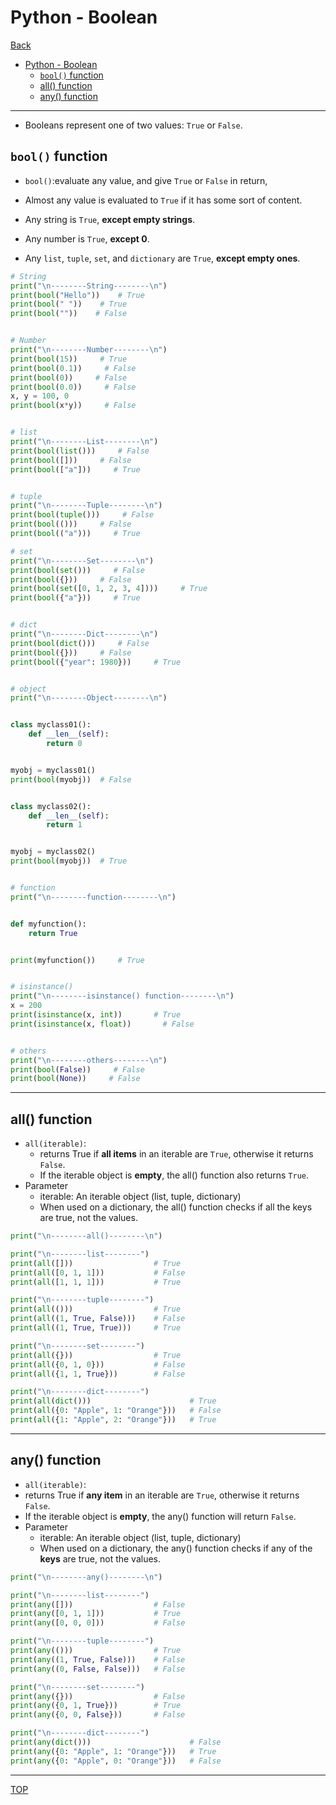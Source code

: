 # Python - Boolean

[Back](../index.md)

- [Python - Boolean](#python---boolean)
  - [`bool()` function](#bool-function)
  - [all() function](#all-function)
  - [any() function](#any-function)

---

- Booleans represent one of two values: `True` or `False`.

## `bool()` function

- `bool()`:evaluate any value, and give `True` or `False` in return,

- Almost any value is evaluated to `True` if it has some sort of content.

- Any string is `True`, **except empty strings**.

- Any number is `True`, **except 0**.

- Any `list`, `tuple`, `set`, and `dictionary` are `True`, **except empty ones**.

```py
# String
print("\n--------String--------\n")
print(bool("Hello"))    # True
print(bool(" "))    # True
print(bool(""))    # False


# Number
print("\n--------Number--------\n")
print(bool(15))     # True
print(bool(0.1))     # False
print(bool(0))     # False
print(bool(0.0))     # False
x, y = 100, 0
print(bool(x*y))     # False


# list
print("\n--------List--------\n")
print(bool(list()))     # False
print(bool([]))     # False
print(bool(["a"]))     # True


# tuple
print("\n--------Tuple--------\n")
print(bool(tuple()))     # False
print(bool(()))     # False
print(bool(("a")))     # True

# set
print("\n--------Set--------\n")
print(bool(set()))     # False
print(bool({}))     # False
print(bool(set([0, 1, 2, 3, 4])))     # True
print(bool({"a"}))     # True


# dict
print("\n--------Dict--------\n")
print(bool(dict()))     # False
print(bool({}))     # False
print(bool({"year": 1980}))     # True


# object
print("\n--------Object--------\n")


class myclass01():
    def __len__(self):
        return 0


myobj = myclass01()
print(bool(myobj))  # False


class myclass02():
    def __len__(self):
        return 1


myobj = myclass02()
print(bool(myobj))  # True


# function
print("\n--------function--------\n")


def myfunction():
    return True


print(myfunction())     # True


# isinstance()
print("\n--------isinstance() function--------\n")
x = 200
print(isinstance(x, int))       # True
print(isinstance(x, float))       # False


# others
print("\n--------others--------\n")
print(bool(False))     # False
print(bool(None))     # False

```

---

## all() function

- `all(iterable)`:
  - returns True if **all items** in an iterable are `True`, otherwise it returns `False`.
  - If the iterable object is **empty**, the all() function also returns `True`.
- Parameter
  - iterable: An iterable object (list, tuple, dictionary)
  - When used on a dictionary, the all() function checks if all the keys are true, not the values.

```py
print("\n--------all()--------\n")

print("\n--------list--------")
print(all([]))                  # True
print(all([0, 1, 1]))           # False
print(all([1, 1, 1]))           # True

print("\n--------tuple--------")
print(all(()))                  # True
print(all((1, True, False)))    # False
print(all((1, True, True)))     # True

print("\n--------set--------")
print(all({}))                  # True
print(all({0, 1, 0}))           # False
print(all({1, 1, True}))        # False

print("\n--------dict--------")
print(all(dict()))                      # True
print(all({0: "Apple", 1: "Orange"}))   # False
print(all({1: "Apple", 2: "Orange"}))   # True
```

---

## any() function

- `all(iterable)`:
- returns True if **any item** in an iterable are `True`, otherwise it returns `False`.
- If the iterable object is **empty**, the any() function will return `False`.
- Parameter
  - iterable: An iterable object (list, tuple, dictionary)
  - When used on a dictionary, the any() function checks if any of the **keys** are true, not the values.

```py
print("\n--------any()--------\n")

print("\n--------list--------")
print(any([]))                  # False
print(any([0, 1, 1]))           # True
print(any([0, 0, 0]))           # False

print("\n--------tuple--------")
print(any(()))                  # True
print(any((1, True, False)))    # False
print(any((0, False, False)))   # False

print("\n--------set--------")
print(any({}))                  # False
print(any({0, 1, True}))        # True
print(any({0, 0, False}))       # False

print("\n--------dict--------")
print(any(dict()))                      # False
print(any({0: "Apple", 1: "Orange"}))   # True
print(any({0: "Apple", 0: "Orange"}))   # False
```

---

[TOP](#python---boolean)
